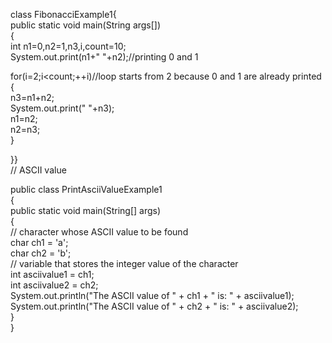 class FibonacciExample1{  
public static void main(String args[])  
{    
 int n1=0,n2=1,n3,i,count=10;    
 System.out.print(n1+" "+n2);//printing 0 and 1    
    
 for(i=2;i<count;++i)//loop starts from 2 because 0 and 1 are already printed    
 {    
  n3=n1+n2;    
  System.out.print(" "+n3);    
  n1=n2;    
  n2=n3;    
 }    
  
}}  
// ASCII value

public class PrintAsciiValueExample1   
{  
public static void main(String[] args)   
{  
// character whose ASCII value to be found  
char ch1 = 'a';  
char ch2 = 'b';  
// variable that stores the integer value of the character  
int asciivalue1 = ch1;  
int asciivalue2 = ch2;  
System.out.println("The ASCII value of " + ch1 + " is: " + asciivalue1);  
System.out.println("The ASCII value of " + ch2 + " is: " + asciivalue2);  
}  
}  
